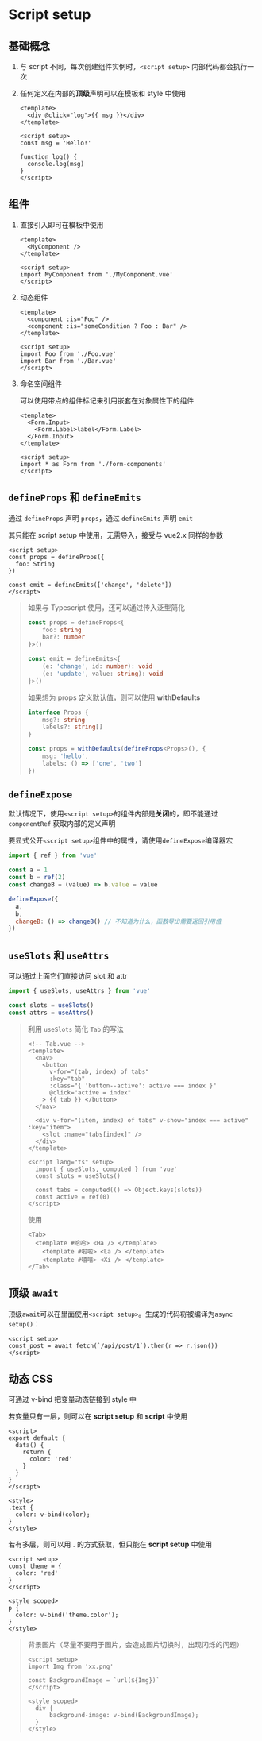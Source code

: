 # Script setup

## 基础概念

1. 与 script 不同，每次创建组件实例时，`<script setup>` 内部代码都会执行一次

2. 任何定义在内部的**顶级**声明可以在模板和 style 中使用

   ```vue
   <template>
     <div @click="log">{{ msg }}</div>
   </template>
   
   <script setup>
   const msg = 'Hello!'
   
   function log() {
     console.log(msg)
   }
   </script>
   ```

## 组件

1. 直接引入即可在模板中使用

   ```vue
   <template>
     <MyComponent />
   </template>
   
   <script setup>
   import MyComponent from './MyComponent.vue'
   </script>
   ```

2. 动态组件

   ```vue
   <template>
     <component :is="Foo" />
     <component :is="someCondition ? Foo : Bar" />
   </template>
   
   <script setup>
   import Foo from './Foo.vue'
   import Bar from './Bar.vue'
   </script>
   ```

3. 命名空间组件

   可以使用带点的组件标记来引用嵌套在对象属性下的组件

   ```vue
   <template>
     <Form.Input>
       <Form.Label>label</Form.Label>
     </Form.Input>
   </template>
   
   <script setup>
   import * as Form from './form-components'
   </script>
   ```

## `defineProps` 和 `defineEmits`

通过 `defineProps` 声明 `props`，通过 `defineEmits` 声明 `emit`

其只能在 script setup 中使用，无需导入，接受与 vue2.x 同样的参数

```vue
<script setup>
const props = defineProps({
  foo: String
})

const emit = defineEmits(['change', 'delete'])
</script>
```

> 如果与 Typescript 使用，还可以通过传入泛型简化
>
> ```typescript
> const props = defineProps<{
>     foo: string
>     bar?: number
> }>()
> 
> const emit = defineEmits<{
>     (e: 'change', id: number): void
>     (e: 'update', value: string): void
> }>()
> ```
>
> 如果想为 props 定义默认值，则可以使用 **withDefaults**
>
> ```typescript
> interface Props {
>     msg?: string
>     labels?: string[]
> }
> 
> const props = withDefaults(defineProps<Props>(), {
>     msg: 'hello',
>     labels: () => ['one', 'two']
> })
> ```

## `defineExpose`

默认情况下，使用`<script setup>`的组件内部是**关闭**的，即不能通过 `componentRef` 获取内部的定义声明

要显式公开`<script setup>`组件中的属性，请使用`defineExpose`编译器宏

```js
import { ref } from 'vue'

const a = 1
const b = ref(2)
const changeB = (value) => b.value = value

defineExpose({
  a,
  b,
  changeB: () => changeB() // 不知道为什么，函数导出需要返回引用值
})
```

## `useSlots` 和 `useAttrs`

可以通过上面它们直接访问 slot 和 attr

```js
import { useSlots, useAttrs } from 'vue'

const slots = useSlots()
const attrs = useAttrs()
```

> 利用 `useSlots` 简化 `Tab` 的写法
>
> ```vue
> <!-- Tab.vue -->
> <template>
>   <nav>
>     <button
>       v-for="(tab, index) of tabs"
>       :key="tab"
>       :class="{ 'button--active': active === index }"
>       @click="active = index"
>     > {{ tab }} </button>
>   </nav>
> 
>   <div v-for="(item, index) of tabs" v-show="index === active" :key="item">
>     <slot :name="tabs[index]" />
>   </div>
> </template>
> 
> <script lang="ts" setup>
>   import { useSlots, computed } from 'vue'
>   const slots = useSlots()
> 
>   const tabs = computed(() => Object.keys(slots))
>   const active = ref(0)
> </script>
> ```
>
> 使用
>
> ```vue
> <Tab>
> 	<template #哈哈> <Ha /> </template>
>     <template #啦啦> <La /> </template>
>     <template #嘻嘻> <Xi /> </template>
> </Tab>
> ```

## 顶级 `await`

顶级`await`可以在里面使用`<script setup>`。生成的代码将被编译为`async setup()`：

```vue
<script setup>
const post = await fetch(`/api/post/1`).then(r => r.json())
</script>
```

## 动态 CSS

可通过 v-bind 把变量动态链接到 style 中

若变量只有一层，则可以在 **script setup** 和 **script** 中使用

```vue
<script>
export default {
  data() {
    return {
      color: 'red'
    }
  }
}
</script>

<style>
.text {
  color: v-bind(color);
}
</style>
```

若有多层，则可以用 **.** 的方式获取，但只能在 **script setup** 中使用

```vue
<script setup>
const theme = {
  color: 'red'
}
</script>

<style scoped>
p {
  color: v-bind('theme.color');
}
</style>
```

> 背景图片（尽量不要用于图片，会造成图片切换时，出现闪烁的问题）
>
> ```vue
> <script setup>
> import Img from 'xx.png'
> 
> const BackgroundImage = `url(${Img})`
> </script>
> 
> <style scoped>
>   div {
> 		background-image: v-bind(BackgroundImage);
>   }
> </style>
> ```
>
> 

